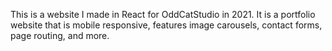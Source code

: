 This is a website I made in React for OddCatStudio in 2021. It is a portfolio website that is mobile responsive, features image carousels, contact forms, page routing, and more.